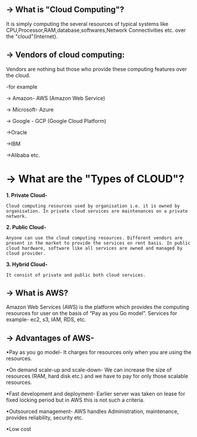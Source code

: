 ## -> What is "Cloud Computing"?

It is simply computing the several resources of typical systems like CPU,Processor,RAM,database,softwares,Network Connectivities etc. over the "cloud"(Internet).

## -> Vendors of cloud computing:

Vendors are nothing but those who provide these computing features over the cloud. 
 
 -for example
 
   -> Amazon- AWS (Amazon Web Service)
   
   -> Microsoft- Azure
   
   -> Google - GCP (Google Cloud Platform)  
   
   ->Oracle
   
   ->IBM
   
   ->Alibaba etc.

# -> What are the "Types of CLOUD"?

**1. Private Cloud-**

	Cloud computing resources used by organisation i.e. it is owned by organisation. In private cloud services are maintenances on a private network.
**2. Public Cloud-**

	Anyone can use the cloud computing resources. Different vendors are present in the market to provide the services on rent basis. In public cloud hardware, software like all services are owned and managed by cloud provider.
**3. Hybrid Cloud-**

	It consist of private and public both cloud services.
	
## -> What is AWS?

Amazon Web Services (AWS) is the platform which provides the computing resources for user on the basis of “Pay as you Go model”.
Services for example- ec2, s3, IAM, RDS, etc.

## -> Advantages of AWS-
•Pay as you go model- 
It charges for resources only when you are using the resources.

•On demand scale-up and scale-down-
	We can increase the size of resources (RAM, hard disk etc.) and we have to pay for only those scalable resources.
	
•Fast development and deployment-
	Earlier server was taken on lease for fixed locking period but in AWS this is not such  a criteria.
	
•Outsourced management-
	AWS handles Administration, maintenance, provides reliability, security etc.
	
•Low cost 
